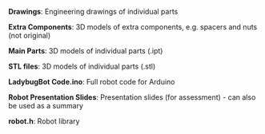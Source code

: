 **Drawings**: Engineering drawings of individual parts

**Extra Components**: 3D models of extra components, e.g. spacers and nuts (not original)

**Main Parts**: 3D models of individual parts (.ipt)

**STL files**: 3D models of individual parts (.stl)

**LadybugBot Code.ino**: Full robot code for Arduino

**Robot Presentation Slides**: Presentation slides (for assessment) - can also be used as a summary

**robot.h**: Robot library
